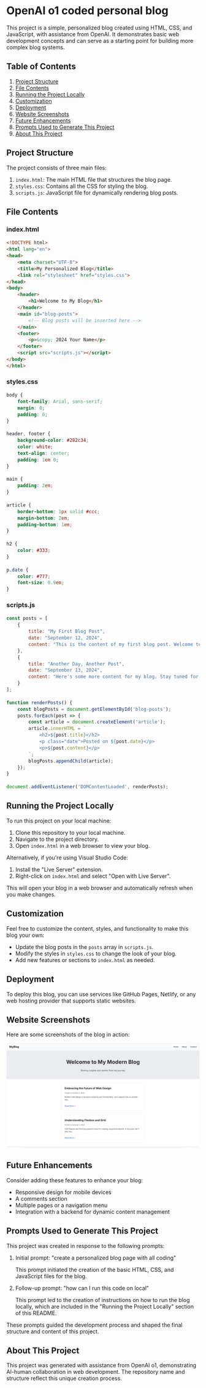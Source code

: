 # OpenAI o1 coded personal blog

This project is a simple, personalized blog created using HTML, CSS, and JavaScript, with assistance from OpenAI. It demonstrates basic web development concepts and can serve as a starting point for building more complex blog systems.

## Table of Contents
1. [Project Structure](#project-structure)
2. [File Contents](#file-contents)
3. [Running the Project Locally](#running-the-project-locally)
4. [Customization](#customization)
5. [Deployment](#deployment)
6. [Website Screenshots](#website-screenshots)
7. [Future Enhancements](#future-enhancements)
8. [Prompts Used to Generate This Project](#prompts-used-to-generate-this-project)
9. [About This Project](#about-this-project)

## Project Structure

The project consists of three main files:

1. `index.html`: The main HTML file that structures the blog page.
2. `styles.css`: Contains all the CSS for styling the blog.
3. `scripts.js`: JavaScript file for dynamically rendering blog posts.

## File Contents

### index.html

```html
<!DOCTYPE html>
<html lang="en">
<head>
    <meta charset="UTF-8">
    <title>My Personalized Blog</title>
    <link rel="stylesheet" href="styles.css">
</head>
<body>
    <header>
        <h1>Welcome to My Blog</h1>
    </header>
    <main id="blog-posts">
        <!-- Blog posts will be inserted here -->
    </main>
    <footer>
        <p>&copy; 2024 Your Name</p>
    </footer>
    <script src="scripts.js"></script>
</body>
</html>
```

### styles.css

```css
body {
    font-family: Arial, sans-serif;
    margin: 0;
    padding: 0;
}

header, footer {
    background-color: #282c34;
    color: white;
    text-align: center;
    padding: 1em 0;
}

main {
    padding: 2em;
}

article {
    border-bottom: 1px solid #ccc;
    margin-bottom: 2em;
    padding-bottom: 1em;
}

h2 {
    color: #333;
}

p.date {
    color: #777;
    font-size: 0.9em;
}
```

### scripts.js

```javascript
const posts = [
    {
        title: "My First Blog Post",
        date: "September 12, 2024",
        content: "This is the content of my first blog post. Welcome to my blog!"
    },
    {
        title: "Another Day, Another Post",
        date: "September 13, 2024",
        content: "Here's some more content for my blog. Stay tuned for more updates."
    }
];

function renderPosts() {
    const blogPosts = document.getElementById('blog-posts');
    posts.forEach(post => {
        const article = document.createElement('article');
        article.innerHTML = `
            <h2>${post.title}</h2>
            <p class="date">Posted on ${post.date}</p>
            <p>${post.content}</p>
        `;
        blogPosts.appendChild(article);
    });
}

document.addEventListener('DOMContentLoaded', renderPosts);
```

## Running the Project Locally

To run this project on your local machine:

1. Clone this repository to your local machine.
2. Navigate to the project directory.
3. Open `index.html` in a web browser to view your blog.

Alternatively, if you're using Visual Studio Code:

1. Install the "Live Server" extension.
2. Right-click on `index.html` and select "Open with Live Server".

This will open your blog in a web browser and automatically refresh when you make changes.

## Customization

Feel free to customize the content, styles, and functionality to make this blog your own:

- Update the blog posts in the `posts` array in `scripts.js`.
- Modify the styles in `styles.css` to change the look of your blog.
- Add new features or sections to `index.html` as needed.

## Deployment

To deploy this blog, you can use services like GitHub Pages, Netlify, or any web hosting provider that supports static websites.

## Website Screenshots

Here are some screenshots of the blog in action:

![Blog Post Screenshot](screenshots/blog-post.png)

## Future Enhancements

Consider adding these features to enhance your blog:

- Responsive design for mobile devices
- A comments section
- Multiple pages or a navigation menu
- Integration with a backend for dynamic content management

## Prompts Used to Generate This Project

This project was created in response to the following prompts:

1. Initial prompt: "create a personalized blog page with all coding"
   
   This prompt initiated the creation of the basic HTML, CSS, and JavaScript files for the blog.

2. Follow-up prompt: "how can I run this code on local"
   
   This prompt led to the creation of instructions on how to run the blog locally, which are included in the "Running the Project Locally" section of this README.


These prompts guided the development process and shaped the final structure and content of this project.

## About This Project

This project was generated with assistance from OpenAI o1, demonstrating AI-human collaboration in web development. The repository name and structure reflect this unique creation process.

